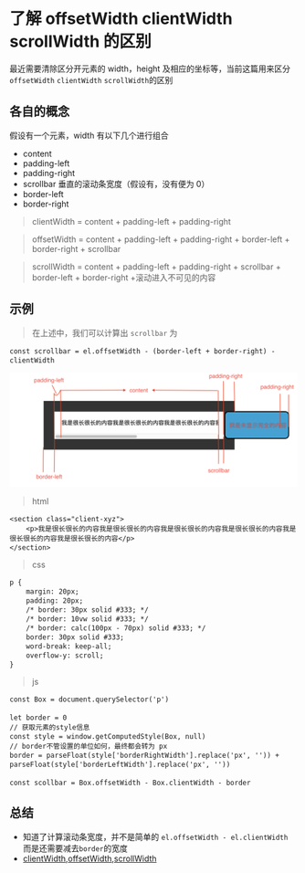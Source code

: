 # 了解 offsetWidth clientWidth scrollWidth 的区别

最近需要清除区分开元素的 width，height 及相应的坐标等，当前这篇用来区分`offsetWidth` `clientWidth` `scrollWidth`的区别

## 各自的概念

假设有一个元素，width 有以下几个进行组合

- content
- padding-left
- padding-right
- scrollbar 垂直的滚动条宽度（假设有，没有便为 0）
- border-left
- border-right

> clientWidth = content + padding-left + padding-right

> offsetWidth = content + padding-left + padding-right + border-left + border-right + scrollbar

> scrollWidth = content + padding-left + padding-right + scrollbar + border-left + border-right +滚动进入不可见的内容

## 示例

> 在上述中，我们可以计算出 `scrollbar` 为

```
const scrollbar = el.offsetWidth - (border-left + border-right) - clientWidth
```

![示意图](../images/css/position.png)

> html

```
<section class="client-xyz">
    <p>我是很长很长的内容我是很长很长的内容我是很长很长的内容我是很长很长的内容我是很长很长的内容我是很长很长的内容</p>
</section>
```

> css

```
p {
    margin: 20px;
    padding: 20px;
    /* border: 30px solid #333; */
    /* border: 10vw solid #333; */
    /* border: calc(100px - 70px) solid #333; */
    border: 30px solid #333;
    word-break: keep-all;
    overflow-y: scroll;
}
```

> js

```
const Box = document.querySelector('p')

let border = 0
// 获取元素的style信息
const style = window.getComputedStyle(Box, null)
// border不管设置的单位如何，最终都会转为 px
border = parseFloat(style['borderRightWidth'].replace('px', '')) + parseFloat(style['borderLeftWidth'].replace('px', ''))

const scollbar = Box.offsetWidth - Box.clientWidth - border
```

## 总结

- 知道了计算滚动条宽度，并不是简单的 `el.offsetWidth - el.clientWidth` 而是还需要减去`border`的宽度
- [clientWidth](https://developer.mozilla.org/zh-CN/docs/Web/API/Element/clientWidth),[offsetWidth](https://developer.mozilla.org/en-US/docs/Web/API/HTMLElement/offsetWidth),[scrollWidth](https://developer.mozilla.org/zh-CN/docs/Web/API/Element/scrollWidth)
